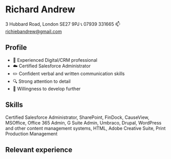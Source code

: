 # Richard Andrew

3 Hubbard Road, London SE27 9PJ 📞 07939 331665 📫 [richiebandrew@gmail.com](mailto:richiebandrew@gmail.com)

## Profile

- 👋 Experienced Digital/CRM professional
- ☁️ Certified Salesforce Administrator
- ✏️ Confident verbal and written communication skills
- 🔍 Strong attention to detail
- 🌱 Willingness to develop further

## Skills

Certified Salesforce Administrator, SharePoint, FinDock, CauseView, MSOffice, Office 365 Admin, G Suite Admin, Umbraco, Drupal, WordPress and other content management systems, HTML, Adobe Creative Suite, Print Production Management

## Relevant experience

